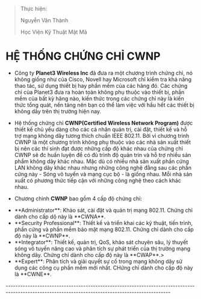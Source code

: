 >	Thực hiện: 
>	
>	Nguyễn Văn Thành
>
>	Học Viện Kỹ Thuật Mật Mã



# HỆ THỐNG CHỨNG CHỈ CWNP

 - Công ty **Planet3 Wireless Inc** đã đưa ra một chương trình chứng chỉ, nó không giống như của Cisco, Novell hay Microsoft chỉ kiểm tra khả năng thao tác, sử dụng thiết bị hay phần mềm của các hãng đó. Các chứng chỉ của Planet3 đưa ra hoàn toàn không phụ thuộc vào thiết bị, phần mềm của bất kỳ hãng nào, kiến thức trong các chứng chỉ này là kiến thức tổng quát, nền tảng nên bạn có thể làm việc với hầu hết các thiết bị không dây trên thị trường hiện nay.
 
  - Hệ thống chứng chỉ **CWNP(Certified Wireless Network Program)** được thiết kế chủ yếu dàng cho các cá nhân quản trị, cài đặt, thiết kế và hỗ trợ mạng không dây tương thích chuẩn IEEE 802.11. Bởi vì chương trình CWNP là một chương trình không phụ thuộc vào các nhà sản xuất thiết bị nên các thí sinh đạt được những cấp độ khác nhau của chứng chỉ CWNP sẽ đc huấn luyện để có đủ trình độ quản trin và hỗ trợ nhiều sản phẩm không dây khác nhau. Mặc dù có nhiều nhà sản xuất phần cứng LAN không dây khác nhau nhưng những công nghệ đằng sau các phần cứng này - Sóng vô tuyến và mạng cục bộ - là giống nhau. Mỗi nhà sản xuất có phương thức tiếp cận với những công nghệ theo cách khác nhau.

  - Chương chình **CWNP** bao gồm 4 cấp độ chứng chỉ:
  <ul>
  <li>**Administrator**: Khảo sát, cài đặt và quản trị mạng 802.11. Chứng chỉ dành cho cấp dộ này là **CWNA**.</li>
  <li>**Security Professional**: Thiết kế và triển khai các kỹ thuật, tiến trình, phần cứng và phần mềm bảo mật mạng 802.11. Chứng chỉ dành cho cấp độ này là **CWNP**.</li>
  <li>**Integrator**: Thiết kế, quản trị, QoS, khảo sát chuyên sâu, lý thuyết sóng vô tuyến nâng cao và phân tích sự phát triển của thị trường mạng không dây. Chứng chỉ dành cho cấp độ này là **CWAP**.></li>
  <li>**Expert**: Phân tích và giải quyết sự cố trong mạng không dây sử dụng các công cụ phần mềm mới nhất. CHứng chỉ dành cho cấp độ này là **CWNE**.
  </ul>
--------------------------------------------------------------------------------------------------------------------------------------------------